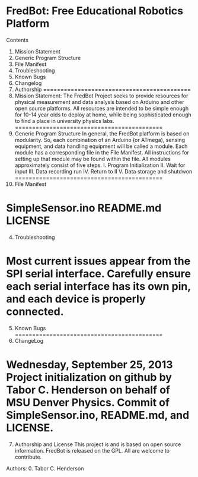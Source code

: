 FredBot: Free Educational Robotics Platform
===========================================
Contents
1. Mission Statement
2. Generic Program Structure
3. File Manifest
4. Troubleshooting
5. Known Bugs
6. Changelog
7. Authorship
===========================================
1. Mission Statement:
The FredBot Project seeks to provide resources for physical measurement and data analysis based on Arduino and other open source platforms. All resources are intended to be simple enough for 10-14 year olds to deploy at home, while being sophisticated enough to find a place in university physics labs. 
===========================================
2. Generic Program Structure
In general, the FredBot platform is based on modularity. So, each combination of an Arduino (or ATmega), sensing equipment, and data handling equipment will be called a module. Each module has a corresponding file in the File Manifest. All instructions for setting up that module may be found within the file. All modules approximately consist of five steps. 
I. Program Initialization
II. Wait for input
III. Data recording run
IV. Return to II
V. Data storage and shutdwon
===========================================
3. File Manifest

SimpleSensor.ino
README.md
LICENSE
===========================================
4. Troubleshooting

Most current issues appear from the SPI serial interface. Carefully ensure each serial interface has its own pin, and each device is properly connected. 
===========================================
5. Known Bugs
===========================================
6. ChangeLog

Wednesday, September 25, 2013
Project initialization on github by Tabor C. Henderson on behalf of MSU Denver Physics. Commit of SimpleSensor.ino, README.md, and LICENSE.
===========================================
7. Authorship and License
This project is and is based on open source information. FredBot is released on the GPL. All are welcome to contribute.

Authors:
0. Tabor C. Henderson
